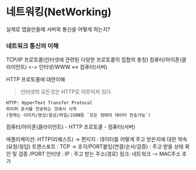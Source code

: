 # 네트워킹(NetWorking)
실제로 앱을만들때 서버와 통신을 어떻게 하는지?

### 네트워크 통신의 이해     
TCP/IP 프로토콜(인터넷에 관련된 다양한 프로토콜의 집합의 총칭)
컴퓨터/아이폰(클라이언트) <-> 인터넷/WWW <-> 컴퓨터(서버)

HTTP 프로토콜에 대한이해
> 인터넷의 모든것은 HTTP로 이루어져 있다.     
```
HTTP: HyperText Transfer Protocol
하이퍼 문서를 전송하는 것에서 시작
(현재는 이미지/영상/음성/파일/JSON등 `모든 형태의 데이터 전송가능`)
```

컴퓨터/아이폰(클라이언트) - HTTP 프로토콜 - 컴퓨터(서버)

애플리케이션: HTTP(리퀘스트) -> 편지지 : 데이터를 어떻게 주고 받은지에 대한 약속(요청/응답)
트랜스포트 : TCP -> 조각/PORT붙임(연결/순서/검증) : 주고 받을 상태 확인 및 검증 /PORT
인터넷 : IP    : 주고 받는 주소(경로)
링크: 네트워크 -> MAC주소 추가


